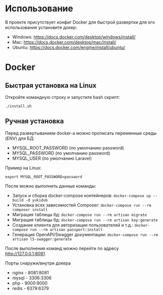 # Использование

В проекте присутствует конфиг Docker для быстрой развертки для его использования установите докер:
- Windows: https://docs.docker.com/desktop/windows/install/
- Mac: https://docs.docker.com/desktop/mac/install/
- Ubuntu: https://docs.docker.com/engine/install/ubuntu/

# Docker

## Быстрая установка на Linux

Откройте командную строку и запустите bash скрипт:
```
./install.sh
```

## Ручная установка

Перед развертыванием docker-а можно прописать переменные среды (ENV) для БД: 
- MYSQL_ROOT_PASSWORD (по умолчанию password)
- MYSQL_PASSWORD (по умолчанию password)
- MYSQL_USER (по умолчанию Laravel)

Пример на Linux:
````
export MYSQL_ROOT_PASSWORD=password
````

После можно выполнить данные команды:
- Запуск и сборка docker-compose контейнеров: ````docker-compose up --build -d yukidub````
- Установка всех зависимостей Composer: ````docker-compose run --rm composer install````
- Миграция таблицы бд: ````docker-compose run --rm artisan migrate````
- Миграция таблицы бд: ````docker-compose run --rm artisan key:generate````
- Создание клиента для авторизации пользователей и т.д.: ````docker-compose run --rm artisan passport:install````
- Генерация OpenAPI/Swagger документации: ````docker-compose run --rm artisan l5-swagger:generate````


После выполнения команд можно перейти по адресу http://127.0.0.1:8081.

Порты снаружи/внутри докера
- nginx - 8081:8081
- mysql - 3306:3306
- php - 9000:9000
- redis - 6379:6379